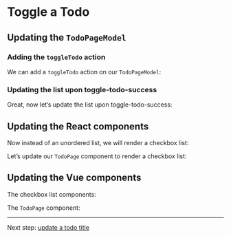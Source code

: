 # Toggle a Todo

## Updating the `TodoPageModel`

### Adding the `toggleTodo` action

We can add a `toggleTodo` action on our `TodoPageModel`:

<!-- diff [code:ts] ./spa-client-side/9-toggle-todo/TodoPageModel-attempt-1.ts ./spa-client-side/5-app-model/TodoPageModel.ts -->

### Updating the list upon toggle-todo-success

Great, now let’s update the list upon toggle-todo-success:

<!-- diff [code:ts] ./spa-client-side/9-toggle-todo/TodoPageModel.ts ./spa-client-side/9-toggle-todo/TodoPageModel-attempt-1.ts -->

## Updating the React components

Now instead of an unordered list, we will render a checkbox list:

<!-- diff [code:tsx] ./spa-client-side/9-toggle-todo/react/TodoCheckboxList.tsx ./spa-client-side/6-react-app/TodoUnorderedList.tsx -->

Let’s update our `TodoPage` component to render a checkbox list:

<!-- diff [code:tsx] ./spa-client-side/9-toggle-todo/react/TodoPage.tsx ./spa-client-side/6-react-app/TodoPage.tsx -->

## Updating the Vue components

The checkbox list components:

<!-- diff [code:vue] ./spa-client-side/9-toggle-todo/vue/TodoCheckboxList.vue ./spa-client-side/7-vue-app/TodoUnorderedList.vue -->

The `TodoPage` component:

<!-- diff [code:vue] ./spa-client-side/9-toggle-todo/vue/TodoPage.vue ./spa-client-side/7-vue-app/TodoPage.vue -->

---

Next step: [update a todo title](./10-update-a-todo-title.md)
